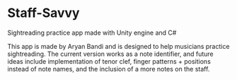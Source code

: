 # Staff-Savvy
Sightreading practice app made with Unity engine and C#


This app is made by Aryan Bandi and is designed to help musicians practice sightreading. The current version works as a note identifier, and future ideas include implementation of tenor clef, finger patterns + positions instead of note names, and the inclusion of a more notes on the staff.
